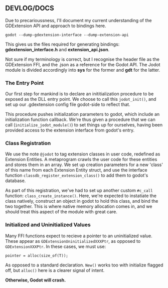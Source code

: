 ## DEVLOG/DOCS

Due to precarioussness, I'll document my current understanding of the GDExtension API and approach to bindings here.
```
godot --dump-gdextension-interface --dump-extension-api
```
This gives us the files required for generating bindings: **gdextension_interface.h** and **extension_api.json**.

Not sure if my terminology is correct, but I recognise the header file as the GDExtension FFI, and the .json as a reference for the Godot API. The Jodot module is divided accordingly into **sys** for the former and **gdt** for the latter.

### The Entry Point

Our first step for mankind is to declare an inititialization procedure to be exposed as the DLL entry point. We choose to call this `jodot_init()`, and set up our .gdextension config file godot-side to reflect that.

This procedure pushes initialization parameters to godot, which include an initialization function callback. We're thus given a procedure that we can call (`initialize_jodot_module()`) to set things up for ourselves, having been provided access to the extension interface from godot's entry.

### Class Registration

We use the note `@jodot` to tag extension classes in user code, redefined as Extension Entities. A metaprogram crawls the user code for these entities and stores them in an array. We set up creation parameters for a new 'class' of this name from each Extension Entity struct, and use the interface function `classdb_register_extension_class()` to add them to godot's database.

As part of this registration, we've had to set up another custom `#c_call` function: `class_create_instance()`. Here, we're expected to instatiate the class natively, construct an object in godot to hold this class, and bind the two together. This is where native memory allocation comes in, and we should treat this aspect of the module with great care.

### Initialized and Uninitialized Values

Many FFI functions expect to recieve a pointer to an uninitialized value. These appear as `GDExtensionUninitializedXXXPtr`, as opposed to `GDExtensionXXXPtr`. In these cases, we must use:
```
pointer = alloc(size_of(T));
```
As opposed to a standard declaration. `New()` works too with initialize flagged off, but `alloc()` here is a clearer signal of intent.

**Otherwise, Godot will crash.**
